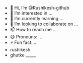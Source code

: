 - 👋 Hi, I’m @Rushikesh-github
- 👀 I’m interested in ...
- 🌱 I’m currently learning ...
- 💞️ I’m looking to collaborate on ...
- 📫 How to reach me ...
- 😄 Pronouns: ...
- ⚡ Fun fact: ...
- rushikesh
- ghutke _____

<!---
Rushikesh-guthub/Rushikesh-guthub is a ✨ special ✨ repository because its `README.md` (this file) appears on your GitHub profile.
You can click the Preview link to take a look at your changes.
--->
